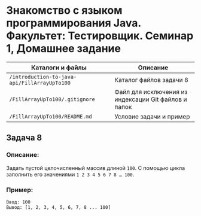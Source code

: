 # Знакомство с языком программирования Java. Факультет: Тестировщик. Семинар 1, Домашнее задание

Каталоги и файлы                             | Описание
---------------------------------------------|-----------------------------------------------------
`/introduction-to-java-api/FillArrayUpTo100` | Каталог файлов задачи 8
`/FillArrayUpTo100/.gitignore`               | Файл для исключения из индексации Git файлов и папок
`/FillArrayUpTo100/README.md`                | Условие задачи и пример

## Задача 8

### Описание:

Задать пустой целочисленный массив длиной `100`. С помощью цикла заполнить его значениями `1 2 3 4 5 6 7 8 … 100`.

### Пример:

```
Ввод: 100
Вывод: [1, 2, 3, 4, 5, 6, 7, 8 ... 100]
```

